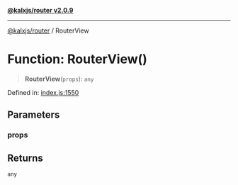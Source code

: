 [**@kalxjs/router v2.0.9**](../README.md)

***

[@kalxjs/router](../README.md) / RouterView

# Function: RouterView()

> **RouterView**(`props`): `any`

Defined in: [index.js:1550](https://github.com/Odeneho-Calculus/kalxjs/blob/7b934744f937fc5e86b41b014f2ac348e4dd60f4/packages/router/src/index.js#L1550)

## Parameters

### props

## Returns

`any`
